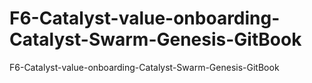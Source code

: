 # F6-Catalyst-value-onboarding-Catalyst-Swarm-Genesis-GitBook 
F6-Catalyst-value-onboarding-Catalyst-Swarm-Genesis-GitBook
